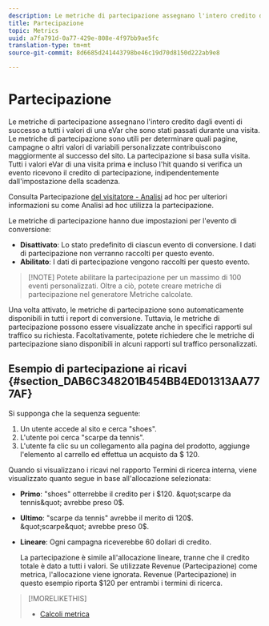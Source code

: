 ```yaml
---
description: Le metriche di partecipazione assegnano l'intero credito dagli eventi di successo a tutti i valori di una eVar che sono stati passati durante una visita. Le metriche di partecipazione sono utili per determinare quali pagine, campagne o altri valori di variabili personalizzate contribuiscono maggiormente al successo del sito. La partecipazione si basa sulla visita. Tutti i valori eVar di una visita prima e incluso l'hit quando si verifica un evento ricevono il credito di partecipazione, indipendentemente dall'impostazione della scadenza.
title: Partecipazione
topic: Metrics
uuid: a7fa791d-0a77-429e-808e-4f97bb9ae5fc
translation-type: tm+mt
source-git-commit: 8d6685d241443798be46c19d70d8150d222ab9e8

---
```



# Partecipazione

Le metriche di partecipazione assegnano l&#39;intero credito dagli eventi di successo a tutti i valori di una eVar che sono stati passati durante una visita. Le metriche di partecipazione sono utili per determinare quali pagine, campagne o altri valori di variabili personalizzate contribuiscono maggiormente al successo del sito. La partecipazione si basa sulla visita. Tutti i valori eVar di una visita prima e incluso l&#39;hit quando si verifica un evento ricevono il credito di partecipazione, indipendentemente dall&#39;impostazione della scadenza.

Consulta Partecipazione [del visitatore - Analisi](/help/components/c-variables/c-metrics/metrics-visitor-participation.md) ad hoc per ulteriori informazioni su come Analisi ad hoc utilizza la partecipazione.

Le metriche di partecipazione hanno due impostazioni per l&#39;evento di conversione:

* **Disattivato**: Lo stato predefinito di ciascun evento di conversione. I dati di partecipazione non verranno raccolti per questo evento.
* **Abilitato**: I dati di partecipazione vengono raccolti per questo evento.

>[!NOTE] Potete abilitare la partecipazione per un massimo di 100 eventi personalizzati. Oltre a ciò, potete creare metriche di partecipazione nel generatore Metriche [](https://docs.adobe.com/content/help/en/analytics/components/calculated-metrics/calcmetric-workflow/participation-metric.html) calcolate.

Una volta attivato, le metriche di partecipazione sono automaticamente disponibili in tutti i report di conversione. Tuttavia, le metriche di partecipazione possono essere visualizzate anche in specifici rapporti sul traffico su richiesta. Facoltativamente, potete richiedere che le metriche di partecipazione siano disponibili in alcuni rapporti sul traffico personalizzati.

## Esempio di partecipazione ai ricavi {#section_DAB6C348201B454BB4ED01313AA777AF}

Si supponga che la sequenza seguente:

1. Un utente accede al sito e cerca &quot;shoes&quot;.
1. L&#39;utente poi cerca &quot;scarpe da tennis&quot;.
1. L&#39;utente fa clic su un collegamento alla pagina del prodotto, aggiunge l&#39;elemento al carrello ed effettua un acquisto da $ 120.

Quando si visualizzano i ricavi nel rapporto Termini di ricerca interna, viene visualizzato quanto segue in base all&#39;allocazione selezionata:

* **Primo**: &quot;shoes&quot; otterrebbe il credito per i $120. &quot;scarpe da tennis&quot; avrebbe preso 0$.
* **Ultimo**: &quot;scarpe da tennis&quot; avrebbe il merito di 120$. &quot;scarpe&quot; avrebbe preso 0$.
* **Lineare**: Ogni campagna riceverebbe 60 dollari di credito.

   La partecipazione è simile all&#39;allocazione lineare, tranne che il credito totale è dato a tutti i valori. Se utilizzate Revenue (Partecipazione) come metrica, l&#39;allocazione viene ignorata. Revenue (Partecipazione) in questo esempio riporta $120 per entrambi i termini di ricerca.

>[!MORELIKETHIS]
>
>* [Calcoli metrica](/help/components/c-variables/c-metrics/metrics-calculations.md)


